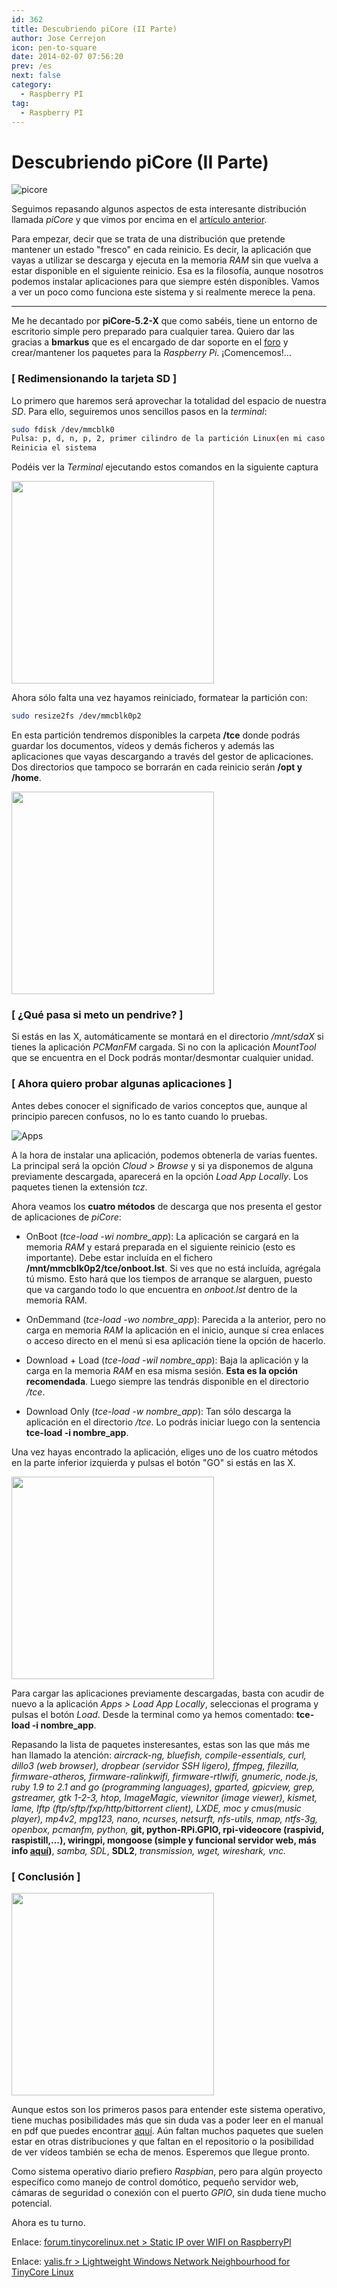 ```yaml
---
id: 362
title: Descubriendo piCore (II Parte)
author: Jose Cerrejon
icon: pen-to-square
date: 2014-02-07 07:56:20
prev: /es
next: false
category:
  - Raspberry PI
tag:
  - Raspberry PI
---
```


# Descubriendo piCore (II Parte)

![picore](/images/2014/02/picore_desktop_02_min.jpg)

Seguimos repasando algunos aspectos de esta interesante distribución llamada *piCore* y que vimos por encima en el [artículo anterior](/post.php?id=361).

Para empezar, decir que se trata de una distribución que pretende mantener un estado "fresco" en cada reinicio. Es decir, la aplicación que vayas a utilizar se descarga y  ejecuta en la memoria *RAM* sin que vuelva a estar disponible en el siguiente reinicio. Esa es la filosofía, aunque nosotros podemos instalar aplicaciones para que siempre estén disponibles. Vamos a ver un poco como funciona este sistema y si realmente merece la pena.

- - -
Me he decantado por **piCore-5.2-X** que como sabéis, tiene un entorno de escritorio simple pero preparado para cualquier tarea. Quiero dar las gracias a **bmarkus** que es el encargado de dar soporte en el [foro](http://forum.tinycorelinux.net/index.php/board,57.0.html) y crear/mantener los paquetes para la *Raspberry Pi*. ¡Comencemos!…

###  [ Redimensionando la tarjeta SD ]

Lo primero que haremos será aprovechar la totalidad del espacio de nuestra *SD*. Para ello, seguiremos unos sencillos pasos en la *terminal*:

```bash
sudo fdisk /dev/mmcblk0
Pulsa: p, d, n, p, 2, primer cilindro de la partición Linux(en mi caso 673), w
Reinicia el sistema
```

Podéis ver la *Terminal* ejecutando estos comandos en la siguiente captura

<a title="Redimensionando el espacio de la tarjeta SD con fdisk" rel="lightbox" href="/images/2014/02/picore_fdisk.jpg">
<img width="324" src="/images/2014/02/picore_fdisk_min.jpg">
</a>

Ahora sólo falta una vez hayamos reiniciado, formatear la partición con:

```bash
sudo resize2fs /dev/mmcblk0p2
```

En esta partición tendremos disponibles la carpeta **/tce** donde podrás guardar los documentos, vídeos y demás ficheros y además las aplicaciones que vayas descargando a través del gestor de aplicaciones. Dos directorios que tampoco se borrarán en cada reinicio serán **/opt y /home**.

<a title="/dev/mmcblk0p2 ahora tiene 1.7 GB libres" rel="lightbox" href="/images/2014/02/picore_diskavailable.jpg">
<img width="324" src="/images/2014/02/picore_diskavailable_min.jpg">
</a>

###  [ ¿Qué pasa si meto un pendrive? ]

Si estás en las X, automáticamente se montará en el directorio */mnt/sdaX* si tienes la aplicación *PCManFM* cargada. Si no con la aplicación *MountTool* que se encuentra en el Dock podrás montar/desmontar cualquier unidad.

###  [ Ahora quiero probar algunas aplicaciones ]

Antes debes conocer el significado de varios conceptos que, aunque al principio parecen confusos, no lo es tanto cuando lo pruebas.

![Apps](/images/2014/02/picore_Apps.jpg)

A la hora de instalar una aplicación, podemos obtenerla de varias fuentes. La principal será la opción *Cloud > Browse* y si ya disponemos de alguna previamente descargada, aparecerá en la opción *Load App Locally*. Los paquetes tienen la extensión *tcz*.

Ahora veamos los **cuatro métodos** de descarga que nos presenta el gestor de aplicaciones de *piCore*:

* OnBoot (*tce-load -wi nombre_app*): La aplicación se cargará en la memoria *RAM* y estará preparada en el siguiente reinicio (esto es importante). Debe estar incluída en el fichero **/mnt/mmcblk0p2/tce/onboot.lst**. Si ves que no está incluída, agrégala tú mismo. Esto hará que los tiempos de arranque se alarguen, puesto que va cargando todo lo que encuentra en *onboot.lst* dentro de la memoria RAM.

* OnDemmand (*tce-load -wo nombre_app*): Parecida a la anterior, pero no carga en memoria *RAM* la aplicación en el inicio, aunque sí crea enlaces o acceso directo en el menú si esa aplicación tiene la opción de hacerlo. 
 
* Download + Load (*tce-load -wil nombre_app*): Baja la aplicación y la carga en la memoria *RAM* en esa misma sesión. **Esta es la opción recomendada**. Luego siempre las tendrás disponible en el directorio */tce*.

* Download Only (*tce-load -w nombre_app*): Tan sólo descarga la aplicación en el directorio */tce*. Lo podrás iniciar luego con la sentencia **tce-load -i nombre_app**.

Una vez hayas encontrado la aplicación, eliges uno de los cuatro métodos en la parte inferior izquierda y pulsas el botón "GO" si estás en las X.

<a title="Apps, mc, top y dillo3" rel="lightbox" href="/images/2014/02/picore_desktop_01.jpg">
<img width="324" src="/images/2014/02/picore_desktop_01_min.jpg">
</a>

Para cargar las aplicaciones previamente descargadas, basta con acudir de nuevo a la aplicación *Apps > Load App Locally*, seleccionas el programa y pulsas el botón *Load*. Desde la terminal como ya hemos comentado: **tce-load -i nombre_app**.

Repasando la lista de paquetes insteresantes, estas son las que más me han llamado la atención: *aircrack-ng, bluefish, compile-essentials, curl, dillo3 (web browser), dropbear (servidor SSH ligero), ffmpeg, filezilla, firmware-atheros, firmware-ralinkwifi, firmware-rtlwifi, gnumeric, node.js,  ruby 1.9 to 2.1 and go (programming languages), gparted, gpicview, grep, gstreamer, gtk 1-2-3, htop, ImageMagic, viewnitor (image viewer), kismet, lame, lftp (ftp/sftp/fxp/http/bittorrent client), LXDE, moc y cmus(music player), mp4v2, mpg123, nano, ncurses, netsurft, nfs-utils, nmap, ntfs-3g, openbox, pcmanfm, python,* **git, python-RPi.GPIO, rpi-videocore (raspivid, raspistill,…), wiringpi, mongoose (simple y funcional servidor web, más info [aquí](https://code.google.com/p/mongoose/))**, *samba, SDL*, **SDL2**, *transmission, wget, wireshark, vnc.*

###  [ Conclusión ]

<a title="piCore ejecutando Apps, XTerm, moc y viewnitor" rel="lightbox" href="/images/2014/02/picore_desktop_02.jpg">
<img width="324" src="/images/2014/02/picore_desktop_02_min.jpg">
</a>

Aunque estos son los primeros pasos para entender este sistema operativo, tiene muchas posibilidades más que sin duda vas a poder leer en el manual en pdf que puedes encontrar [aquí](http://tinycorelinux.net/~curaga/corebook.pdf). Aún faltan muchos paquetes que suelen estar en otras distribuciones y que faltan en el repositorio o la posibilidad de ver vídeos también se echa de menos. Esperemos que llegue pronto.

Como sistema operativo diario prefiero *Raspbian*, pero para algún proyecto específico como manejo de control domótico, pequeño servidor web, cámaras de seguridad o conexión con el puerto *GPIO*, sin duda tiene mucho potencial.

Ahora es tu turno.

Enlace: [forum.tinycorelinux.net > Static IP over WIFI on RaspberryPI](http://forum.tinycorelinux.net/index.php/topic,16158.msg95805.html#msg95805)

Enlace: [yalis.fr > Lightweight Windows Network Neighbourhood for TinyCore Linux](http://yalis.fr/cms/index.php/post/2013/05/31/Lightweight-Windows-Network-Neighbourhood-for-TinyCore-Linux)